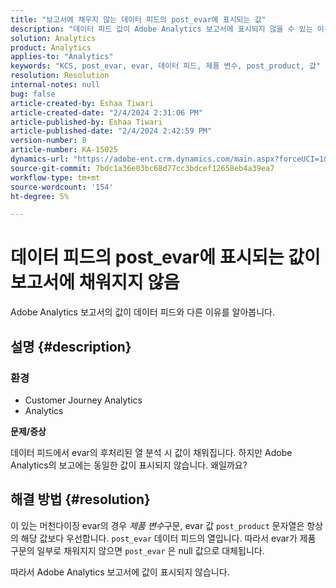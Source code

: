 ```yaml
---
title: "보고서에 채우지 않는 데이터 피드의 post_evar에 표시되는 값"
description: "데이터 피드 값이 Adobe Analytics 보고서에 표시되지 않을 수 있는 이유를 살펴보십시오."
solution: Analytics
product: Analytics
applies-to: "Analytics"
keywords: "KCS, post_evar, evar, 데이터 피드, 제품 변수, post_product, 값"
resolution: Resolution
internal-notes: null
bug: false
article-created-by: Eshaa Tiwari
article-created-date: "2/4/2024 2:31:06 PM"
article-published-by: Eshaa Tiwari
article-published-date: "2/4/2024 2:42:59 PM"
version-number: 8
article-number: KA-15025
dynamics-url: "https://adobe-ent.crm.dynamics.com/main.aspx?forceUCI=1&pagetype=entityrecord&etn=knowledgearticle&id=e1d92807-6ac3-ee11-9079-6045bd006295"
source-git-commit: 7bdc1a36e03bc68d77cc3bdcef12658eb4a39ea7
workflow-type: tm+mt
source-wordcount: '154'
ht-degree: 5%

---
```


# 데이터 피드의 post_evar에 표시되는 값이 보고서에 채워지지 않음


Adobe Analytics 보고서의 값이 데이터 피드와 다른 이유를 알아봅니다.

## 설명 {#description}


### <b>환경</b>

- Customer Journey Analytics
- Analytics


<b>문제/증상</b>

데이터 피드에서 evar의 후처리된 열 분석 시 값이 채워집니다. 하지만 Adobe Analytics의 보고에는 동일한 값이 표시되지 않습니다. 왜일까요?






## 해결 방법 {#resolution}


이 있는 머천다이징 evar의 경우 *제품 변수*&#x200B;구문, evar 값 `post_product` 문자열은 항상 의 해당 값보다 우선합니다. `post_evar` 데이터 피드의 열입니다. 따라서 evar가 제품 구문의 일부로 채워지지 않으면 `post_evar` 은 null 값으로 대체됩니다.

따라서 Adobe Analytics 보고서에 값이 표시되지 않습니다.
